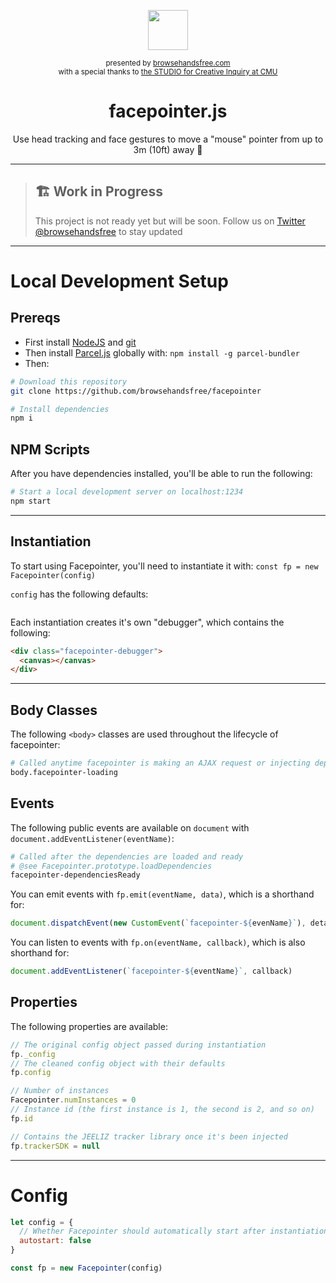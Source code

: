 <div align="center">
  <p><img src="https://i.imgur.com/yu0VPuu.png" width=64></p>
  <p>
    <small>presented by <a href="https://browsehandsfree.com">browsehandsfree.com</a></small>
    <br><small>with a special thanks to <a href="http://studioforcreativeinquiry.org/">the STUDIO for Creative Inquiry at CMU</a></small>
  </p>
  <h1>facepointer.js</h1>
  <p>Use head tracking and face gestures to move a "mouse" pointer from up to 3m (10ft) away 👋</p>
</div>

---

> ## 🏗 Work in Progress
> This project is not ready yet but will be soon. Follow us on [Twitter @browsehandsfree](https://twitter.com/browsehandsfree) to stay updated

---

# Local Development Setup
## Prereqs
- First install [NodeJS](https://nodejs.org/en/download/) and [git](https://git-scm.com/downloads)
- Then install [Parcel.js](https://parceljs.org/) globally with: `npm install -g parcel-bundler`
- Then:

```bash
# Download this repository
git clone https://github.com/browsehandsfree/facepointer

# Install dependencies
npm i
```

## NPM Scripts
After you have dependencies installed, you'll be able to run the following:

```bash
# Start a local development server on localhost:1234
npm start
```

---

## Instantiation
To start using Facepointer, you'll need to instantiate it with: `const fp = new Facepointer(config)`

`config` has the following defaults:

```js
```

Each instantiation creates it's own "debugger", which contains the following:

```html
<div class="facepointer-debugger">
  <canvas></canvas>
</div>
```

---

## Body Classes
The following `<body>` classes are used throughout the lifecycle of facepointer:

```bash
# Called anytime facepointer is making an AJAX request or injecting depdencies
body.facepointer-loading
```

## Events
The following public events are available on `document` with `document.addEventListener(eventName)`:

```bash
# Called after the dependencies are loaded and ready
# @see Facepointer.prototype.loadDependencies
facepointer-dependenciesReady
```

You can emit events with `fp.emit(eventName, data)`, which is a shorthand for:

```js
document.dispatchEvent(new CustomEvent(`facepointer-${evenName}`), detail: data)
```

You can listen to events with `fp.on(eventName, callback)`, which is also shorthand for:

```js
document.addEventListener(`facepointer-${eventName}`, callback)
```

## Properties
The following properties are available:

```js
// The original config object passed during instantiation
fp._config
// The cleaned config object with their defaults
fp.config

// Number of instances
Facepointer.numInstances = 0
// Instance id (the first instance is 1, the second is 2, and so on)
fp.id

// Contains the JEELIZ tracker library once it's been injected
fp.trackerSDK = null
```

---

# Config
```js
let config = {
  // Whether Facepointer should automatically start after instantiation
  autostart: false
}

const fp = new Facepointer(config)
```